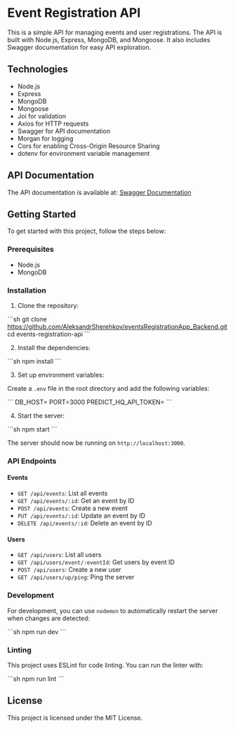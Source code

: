 # Event Registration API

This is a simple API for managing events and user registrations. The API is
built with Node.js, Express, MongoDB, and Mongoose. It also includes Swagger
documentation for easy API exploration.

## Technologies

- Node.js
- Express
- MongoDB
- Mongoose
- Joi for validation
- Axios for HTTP requests
- Swagger for API documentation
- Morgan for logging
- Cors for enabling Cross-Origin Resource Sharing
- dotenv for environment variable management

## API Documentation

The API documentation is available at:
[Swagger Documentation](https://eventsregistrationapp-backend.onrender.com/api-docs/)

## Getting Started

To get started with this project, follow the steps below:

### Prerequisites

- Node.js
- MongoDB

### Installation

1. Clone the repository:

\`\`\`sh git clone
https://github.com/AleksandrSherehkov/eventsRegistrationApp_Backend.git cd
events-registration-api \`\`\`

2. Install the dependencies:

\`\`\`sh npm install \`\`\`

3. Set up environment variables:

Create a `.env` file in the root directory and add the following variables:

\`\`\` DB_HOST=<your-mongodb-uri> PORT=3000
PREDICT_HQ_API_TOKEN=<your-predicthq-api-token> \`\`\`

4. Start the server:

\`\`\`sh npm start \`\`\`

The server should now be running on `http://localhost:3000`.

### API Endpoints

#### Events

- `GET /api/events`: List all events
- `GET /api/events/:id`: Get an event by ID
- `POST /api/events`: Create a new event
- `PUT /api/events/:id`: Update an event by ID
- `DELETE /api/events/:id`: Delete an event by ID

#### Users

- `GET /api/users`: List all users
- `GET /api/users/event/:eventId`: Get users by event ID
- `POST /api/users`: Create a new user
- `GET /api/users/up/ping`: Ping the server

### Development

For development, you can use `nodemon` to automatically restart the server when
changes are detected:

\`\`\`sh npm run dev \`\`\`

### Linting

This project uses ESLint for code linting. You can run the linter with:

\`\`\`sh npm run lint \`\`\`

## License

This project is licensed under the MIT License.
